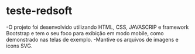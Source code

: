 # teste-redsoft
-O projeto foi desenvolvido utilizando HTML, CSS, JAVASCRIP e framework Bootstrap e tem o seu foco para exibição em modo mobile, como demonstrado nas telas de exemplo.
-Mantive os arquivos de imagens e icons SVG.
